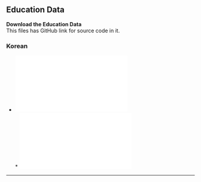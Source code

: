 ## Education Data

**Download the Education Data**  
This files has GitHub link for source code in it.

### Korean

  - ![Basic
    Tutorial.pdf](/products/wiz750sr/educationdata/wiznet_serialtoethernet_boot_camp_20180516.pdf)  
    \* ![How to fix the
    firmware.pdf](/products/wiz750sr/educationdata/wiznet_serialtoethernet_deep-dive_training_20180620.pdf)  

-----
